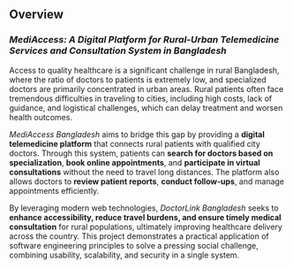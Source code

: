 ## Overview

### *MediAccess: A Digital Platform for Rural-Urban Telemedicine Services and Consultation System in Bangladesh*

Access to quality healthcare is a significant challenge in rural Bangladesh, where the ratio of doctors to patients is extremely low, and specialized doctors are primarily concentrated in urban areas. Rural patients often face tremendous difficulties in traveling to cities, including high costs, lack of guidance, and logistical challenges, which can delay treatment and worsen health outcomes.

*MediAccess Bangladesh* aims to bridge this gap by providing a **digital telemedicine platform** that connects rural patients with qualified city doctors. Through this system, patients can **search for doctors based on specialization**, **book online appointments**, and **participate in virtual consultations** without the need to travel long distances. The platform also allows doctors to **review patient reports**, **conduct follow-ups**, and manage appointments efficiently.

By leveraging modern web technologies, *DoctorLink Bangladesh* seeks to **enhance accessibility, reduce travel burdens, and ensure timely medical consultation** for rural populations, ultimately improving healthcare delivery across the country. This project demonstrates a practical application of software engineering principles to solve a pressing social challenge, combining usability, scalability, and security in a single system.



